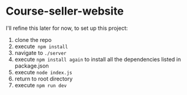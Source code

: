 # Course-seller-website
I'll refine this later
for now, to set up this project:
1. clone the repo
2. execute``` npm install```
3. navigate to ```./server```
4. execute ```npm install again``` to install all the dependencies listed in package.json
5. execute ```node index.js```
6. return to root directory
7. execute ```npm run dev```
   
